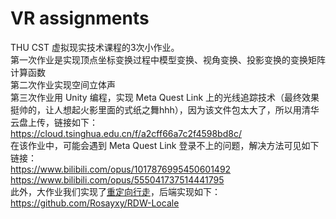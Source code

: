 # VR assignments
THU CST 虚拟现实技术课程的3次小作业。  
第一次作业是实现顶点坐标变换过程中模型变换、视角变换、投影变换的变换矩阵计算函数     
第二次作业实现空间立体声    
第三次作业用 Unity 编程，实现 Meta Quest Link 上的光线追踪技术（最终效果挺帅的，让人想起火影里面的式纸之舞hhh），因为该文件包太大了，所以用清华云盘上传，链接如下：   
https://cloud.tsinghua.edu.cn/f/a2cff66a7c2f4598bd8c/  
在该作业中，可能会遇到 Meta Quest Link 登录不上的问题，解决方法可见如下链接：  
https://www.bilibili.com/opus/1017876995450601492     
https://www.bilibili.com/opus/555041737514441795     
此外，大作业我们实现了[重定向行走](https://en.wikipedia.org/wiki/Redirected_walking)，后端实现如下：   
https://github.com/Rosayxy/RDW-Locale     
